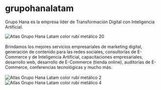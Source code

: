 # grupohanalatam
Grupo Hana es la empresa líder de Transformación Digital con Inteligencia Artificial.<br>

![Atlas Grupo Hana Latam color rubí metálico 20](https://github.com/user-attachments/assets/73830f93-efcd-4466-9746-8f7342820dbe)
<br><br>Brindamos los mejores servicios empresariales de marketing digital, generación de contenido para las redes sociales, consultorías de E-Commerce y de Inteligencia Artificial, capacitaciones empresariales, desarrollo web, desarrollo de E-Commerce (tienda online), auditorías de E-Commerce, conferencias tecnológicas y mucho más.<br><br> 
![Atlas Grupo Hana Latam color rubí metálico 2](https://github.com/user-attachments/assets/c488332d-3641-4113-a39e-72c44ea981dd)
<br>
![Atlas Grupo Hana Latam color rubí metálico 4](https://github.com/user-attachments/assets/19addc50-517a-4aaa-8623-2993adcbebe7)



